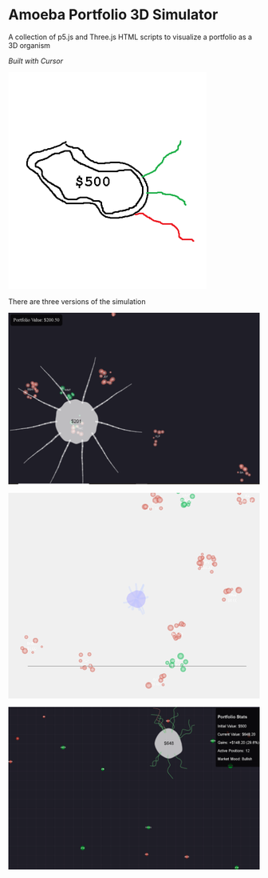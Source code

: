 # Amoeba Portfolio 3D Simulator

A collection of p5.js and Three.js HTML scripts to visualize a portfolio as a 3D organism

*Built with Cursor*

![logo](media/amoeba-portfolio.png)

There are three versions of the simulation


![f](media/amoeba-portfolio-f.PNG)

![g](media/amoeba-portfolio-g.PNG)

![j](media/amoeba-portfolio-j.PNG)
